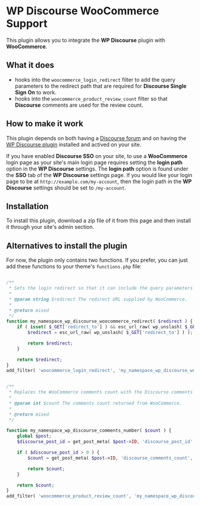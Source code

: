 # WP Discourse WooCommerce Support

This plugin allows you to integrate the **WP Discourse** plugin with **WooCommerce**.

## What it does

- hooks into the `woocommerce_login_redirect` filter to add the query parameters to the redirect path
that are required for **Discourse Single Sign On** to work.
- hooks into the `woocommerce_product_review_count` filter so that **Discourse** comments are used for
the review count.

## How to make it work

This plugin depends on both having a [Discourse forum](http://www.discourse.org/) and on having
the [WP Discourse plugin](https://github.com/discourse/wp-discourse) installed and actived on your site.

If you have enabled **Discourse SSO** on your site, to use a **WooCommerce** login
page as your site's main login page requires setting the **login path** option in the **WP Discourse**
settings. The **login path** option is found under the **SSO** tab of the **WP Discourse** settings page.
If you would like your login page to be at `http://example.com/my-account`, then the login path in the
**WP Discourse** settings should be set to `/my-account`.

## Installation

To install this plugin, download a zip file of it from this page and then install it through your
site's admin section.

## Alternatives to install the plugin

For now, the plugin only contains two functions. If you prefer, you can just add these functions to your
theme's `functions.php` file:

```php

/**
 * Sets the login redirect so that it can include the query parameters required for single sign on with Discourse.
 *
 * @param string $redirect The redirect URL supplied by WooCommerce.
 *
 * @return mixed
 */
function my_namespace_wp_discourse_woocommerce_redirect( $redirect ) {
	if ( isset( $_GET['redirect_to'] ) && esc_url_raw( wp_unslash( $_GET['redirect_to'] ) ) ) { // Input var okay.
		$redirect = esc_url_raw( wp_unslash( $_GET['redirect_to'] ) ); // Input var okay.

		return $redirect;
	}

	return $redirect;
}
add_filter( 'woocommerce_login_redirect', 'my_namespace_wp_discourse_woocommerce_redirect' );
```

```php

/**
 * Replaces the WooCommerce comments count with the Discourse comments count.
 *
 * @param int $count The comments count returned from WooCommerce.
 *
 * @return mixed
 */

function my_namespace_wp_discourse_comments_number( $count ) {
	global $post;
	$discourse_post_id = get_post_meta( $post->ID, 'discourse_post_id', true );

	if ( $discourse_post_id > 0 ) {
		$count = get_post_meta( $post->ID, 'discourse_comments_count', true );

		return $count;
	}

	return $count;
}
add_filter( 'woocommerce_product_review_count', 'my_namespace_wp_discourse_comments_number' );

```
